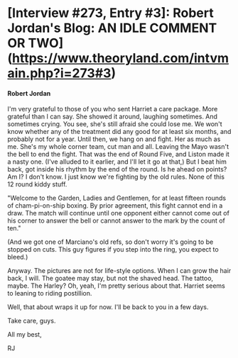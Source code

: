# [Interview #273, Entry #3]: Robert Jordan's Blog: AN IDLE COMMENT OR TWO](https://www.theoryland.com/intvmain.php?i=273#3)

#### Robert Jordan

I'm very grateful to those of you who sent Harriet a care package. More grateful than I can say. She showed it around, laughing sometimes. And sometimes crying. You see, she's still afraid she could lose me. We won't know whether any of the treatment did any good for at least six months, and probably not for a year. Until then, we hang on and fight. Her as much as me. She's my whole corner team, cut man and all. Leaving the Mayo wasn't the bell to end the fight. That was the end of Round Five, and Liston made it a nasty one. (I've alluded to it earlier, and I'll let it go at that,) But I beat him back, got inside his rhythm by the end of the round. Is he ahead on points? Am I? I don't know. I just know we're fighting by the old rules. None of this 12 round kiddy stuff.

"Welcome to the Garden, Ladies and Gentlemen, for at least fifteen rounds of cham-pi-on-ship boxing. By prior agreement, this fight cannot end in a draw. The match will continue until one opponent either cannot come out of his corner to answer the bell or cannot answer to the mark by the count of ten."

(And we got one of Marciano's old refs, so don't worry it's going to be stopped on cuts. This guy figures if you step into the ring, you expect to bleed.)

Anyway. The pictures are not for life-style options. When I can grow the hair back, I will. The goatee may stay, but not the shaved head. The tattoo, maybe. The Harley? Oh, yeah, I'm pretty serious about that. Harriet seems to leaning to riding postillion.

Well, that about wraps it up for now. I'll be back to you in a few days.

Take care, guys.
  
All my best,
  
RJ

